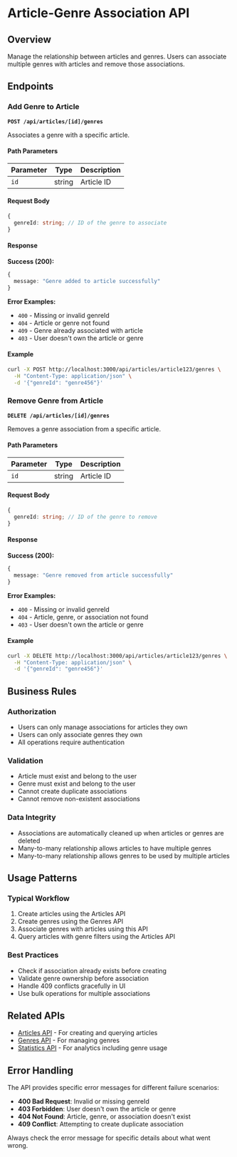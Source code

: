 # Article-Genre Association API

## Overview

Manage the relationship between articles and genres. Users can associate multiple genres with articles and remove those associations.

## Endpoints

### Add Genre to Article

**`POST /api/articles/[id]/genres`**

Associates a genre with a specific article.

#### Path Parameters

| Parameter | Type | Description |
|-----------|------|-------------|
| `id` | string | Article ID |

#### Request Body

```typescript
{
  genreId: string; // ID of the genre to associate
}
```

#### Response

**Success (200):**
```typescript
{
  message: "Genre added to article successfully"
}
```

**Error Examples:**
- `400` - Missing or invalid genreId
- `404` - Article or genre not found
- `409` - Genre already associated with article
- `403` - User doesn't own the article or genre

#### Example

```bash
curl -X POST http://localhost:3000/api/articles/article123/genres \
  -H "Content-Type: application/json" \
  -d '{"genreId": "genre456"}'
```

### Remove Genre from Article

**`DELETE /api/articles/[id]/genres`**

Removes a genre association from a specific article.

#### Path Parameters

| Parameter | Type | Description |
|-----------|------|-------------|
| `id` | string | Article ID |

#### Request Body

```typescript
{
  genreId: string; // ID of the genre to remove
}
```

#### Response

**Success (200):**
```typescript
{
  message: "Genre removed from article successfully"
}
```

**Error Examples:**
- `400` - Missing or invalid genreId
- `404` - Article, genre, or association not found
- `403` - User doesn't own the article or genre

#### Example

```bash
curl -X DELETE http://localhost:3000/api/articles/article123/genres \
  -H "Content-Type: application/json" \
  -d '{"genreId": "genre456"}'
```

## Business Rules

### Authorization
- Users can only manage associations for articles they own
- Users can only associate genres they own
- All operations require authentication

### Validation
- Article must exist and belong to the user
- Genre must exist and belong to the user
- Cannot create duplicate associations
- Cannot remove non-existent associations

### Data Integrity
- Associations are automatically cleaned up when articles or genres are deleted
- Many-to-many relationship allows articles to have multiple genres
- Many-to-many relationship allows genres to be used by multiple articles

## Usage Patterns

### Typical Workflow
1. Create articles using the Articles API
2. Create genres using the Genres API
3. Associate genres with articles using this API
4. Query articles with genre filters using the Articles API

### Best Practices
- Check if association already exists before creating
- Validate genre ownership before association
- Handle 409 conflicts gracefully in UI
- Use bulk operations for multiple associations

## Related APIs

- [Articles API](./articles.md) - For creating and querying articles
- [Genres API](./genres.md) - For managing genres
- [Statistics API](./stats.md) - For analytics including genre usage

## Error Handling

The API provides specific error messages for different failure scenarios:

- **400 Bad Request**: Invalid or missing genreId
- **403 Forbidden**: User doesn't own the article or genre
- **404 Not Found**: Article, genre, or association doesn't exist
- **409 Conflict**: Attempting to create duplicate association

Always check the error message for specific details about what went wrong.
